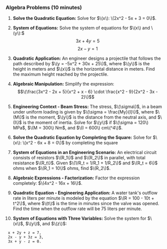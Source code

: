 ### Algebra Problems (10 minutes)

1. **Solve the Quadratic Equation:**
   Solve for $\(x\): \(2x^2 - 5x + 3 = 0\)$.

2. **System of Equations:**
   Solve the system of equations for $\(x\) and \(y\):$
   $$3x + 4y = 5$$
   $$2x - y = 1$$
3. **Quadratic Application:**
An engineer designs a projectile that follows the path described by $\(y = -5x^2 + 30x + 25\)$, where $\(y\)$ is the          height in meters and $\(x\)$ is the horizontal distance in meters. Find the maximum height reached by the projectile.

4. **Algebraic Manipulation:**
Simplify the expression: $$\(\frac{3x^2 - 2x + 5}{x^2 + x - 6} \cdot \frac{x^2 - 9}{2x^2 - 3x - 2}\)$$

5. **Engineering Context - Beam Stress:**
The stress, $\(\sigma\)$, in a beam under uniform loading is given by $\(\sigma = \frac{My}{I}\)$, where $\(M\)$ is the moment, $\(y\)$ is the distance from the neutral axis, and $\(I\)$ is the moment of inertia. Solve for $\(y\)$ if $\(\sigma = 120\) MPa$, $\(M = 300\) Nm$, and $\(I = 600\) cm\(^4\)$.

6. **Solve the Quadratic Equation by Completing the Square:**
Solve for $\(x\): \(x^2 - 6x + 8 = 0\)$ by completing the square

7. **System of Equations in an Engineering Scenario:**
An electrical circuit consists of resistors $\(R_1\)$ and $\(R_2\)$ in parallel, with total resistance $\(R_t\)$. Given $\(1/R_t = 1/R_1 + 1/R_2\)$ and $\(R_t = 6\)$ ohms when $\(R_1 = 10\)$ ohms, find $\(R_2\)$.

8. **Algebraic Expressions - Factorization:**
Factor the expression completely: $\(4x^2 - 16x + 16\)$.

9. **Quadratic Equation - Engineering Application:**
A water tank's outflow rate in liters per minute is modeled by the equation $\(R = 100 - 10t + t^2\)$, where $\(t\)$ is the time in minutes since the valve was opened. Find the time when the outflow rate will be 75 liters per minute.

10. **System of Equations with Three Variables:**
 Solve the system for $\(x\)$, $\(y\)$, and $\(z\)$:
```
 x + 2y + z = 7,
 2x - y + 3z = 3,
 3x + y - z = 0.
```
